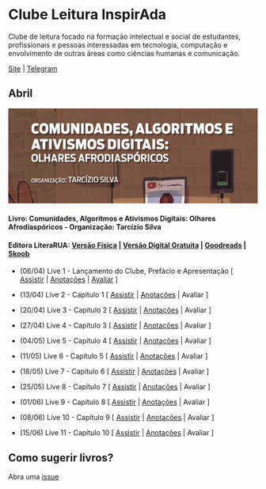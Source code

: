# Clube Leitura InspirAda

Clube de leitura focado na formação intelectual e social de estudantes,
profissionais e pessoas interessadas em tecnologia, computação e
envolvimento de outras áreas como ciências humanas e comunicação.

[Site](http://www.inspiradanacomputacao.com/blog/clube-de-leitura-inspirada-adota-livro-que-aborda-relacao-entre-tecnologia-e-questoes-raciais)
\| [Telegram](https://t.me/ClubeLeituraInspirAda)

## Abril

![Capa do Livro](./notas/livro01/cover_01_caadoa_tarcizio_silva.png)

#### Livro: Comunidades, Algoritmos e Ativismos Digitais: Olhares Afrodiaspóricos - Organização: Tarcízio Silva
#### Editora LiteraRUA: [Versão Física][livro01-compre] | [Versão Digital Gratuita][livro01-ebook] | [Goodreads][livro01-goodreads] | [Skoob][livro01-skoob]

- (06/04) Live 1 - Lançamento do Clube, Prefácio e Apresentação
[
[Assistir](https://youtu.be/lZjSEpgFTh0) \|
[Anotações](./notas/livro01/live-01.md)  \|
[Avaliar](https://forms.gle/PnnBBfNFw6uWZwmP7)
]

- (13/04) Live 2 - Capítulo 1
[
[Assistir](https://youtu.be/foy77XEVcYY) \|
[Anotações](./notas/livro01/live-02.md)  \|
Avaliar
]

- (20/04) Live 3 - Capítulo 2
[
[Assistir](https://youtu.be/bpYCfMlDXu4) \|
[Anotações](./notas/livro01/live-03.md)  \|
Avaliar
]

- (27/04) Live 4 - Capítulo 3
[
[Assistir](https://youtu.be/oU-EgiIvdLE) \|
[Anotações](./notas/livro01/live-04.md)  \|
Avaliar
]

- (04/05) Live 5 - Capítulo 4
[
[Assistir](https://youtu.be/SDMLMMhHolw) \|
[Anotações](./notas/livro01/live-05.md)  \|
Avaliar
]

- (11/05) Live 6 - Capítulo 5
[
[Assistir](https://youtu.be/59C3190AA4g) \|
[Anotações](./notas/livro01/live-06.md)  \|
Avaliar
]

- (18/05) Live 7 - Capítulo 6
[
[Assistir](https://youtu.be/wNgakkFNhvI) \|
[Anotações](./notas/livro01/live-07.md)  \|
Avaliar
]

- (25/05) Live 8 - Capítulo 7
[
[Assistir](https://youtu.be/fl9cmTMH1Ic) \|
[Anotações](./notas/livro01/live-08.md)  \|
Avaliar
]

- (01/06) Live 9 - Capítulo 8
[
[Assistir](https://youtu.be/9ZibRxOBllU) \|
[Anotações](./notas/livro01/live-09.md)  \|
Avaliar
]

- (08/06) Live 10 - Capítulo 9
[
[Assistir](https://youtu.be/NJ3cFjlAVBs) \|
[Anotações](./notas/livro01/live-10.md)  \|
Avaliar
]

- (15/06) Live 11 - Capítulo 10
[
[Assistir](https://youtu.be/osq_VGi0gMM) \|
[Anotações](./notas/livro01/live-11.md)  \|
Avaliar
]

## Como sugerir livros?

Abra uma [issue](https://github.com/inspiradanacomputacao/clubeleiturainspirada/issues)

[livro01-compre]:     http://www.literarua.com.br/livro/olhares-afrodiasporicos
[livro01-ebook]:      https://bit.ly/ComunidadesDigitais
[livro01-skoob]:      https://www.skoob.com.br/comunidades-algoritmos-e-ativismos-digitais-1136137ed1139762.html
[livro01-goodreads]:  https://www.goodreads.com/book/show/53005858-comunidades-algoritmos-e-ativismos-digitais
